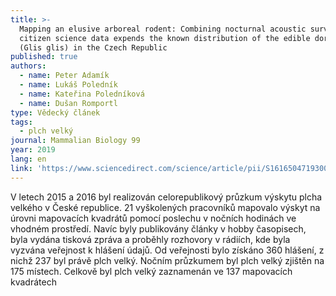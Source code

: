 ```yaml
---
title: >-
  Mapping an elusive arboreal rodent: Combining nocturnal acoustic surveys and
  citizen science data expends the known distribution of the edible dormouse
  (Glis glis) in the Czech Republic
published: true
authors:
  - name: Peter Adamík
  - name: Lukáš Poledník
  - name: Kateřina Poledníková
  - name: Dušan Romportl
type: Vědecký článek
tags:
  - plch velký
journal: Mammalian Biology 99
year: 2019
lang: en
link: 'https://www.sciencedirect.com/science/article/pii/S1616504719300369'
---
```

V letech 2015 a 2016 byl realizován celorepublikový průzkum výskytu plcha velkého v České republice. 21 vyškolených pracovníků mapovalo výskyt na úrovni mapovacích kvadrátů pomocí poslechu v nočních hodinách ve vhodném prostředí. Navíc byly publikovány články v hobby časopisech, byla vydána tisková zpráva a proběhly rozhovory v rádiích, kde byla vyzvána veřejnost k hlášení údajů. Od veřejnosti bylo získáno 360 hlášení, z nichž 237 byl právě plch velký. Nočním průzkumem byl plch velký zjištěn na 175 místech. Celkově byl plch velký zaznamenán ve 137 mapovacích kvadrátech
